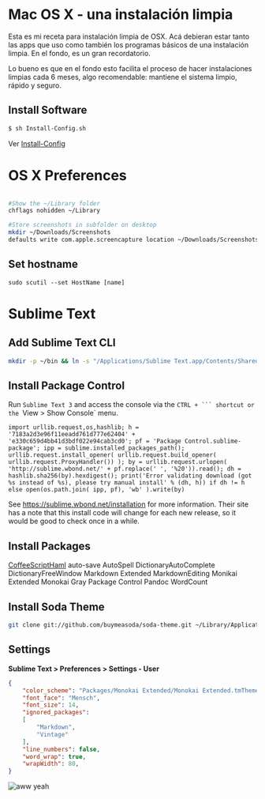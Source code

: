 # Mac OS X - una instalación limpia 

Esta es mi receta para instalación limpia de OSX. Acá debieran estar tanto las apps que uso como también los programas básicos de una instalación limpia. En el fondo, es un gran recordatorio.

Lo bueno es que en el fondo esto facilita el proceso de hacer instalaciones limpias cada 6 meses, algo recomendable: mantiene el sistema limpio, rápido y seguro. 

## Install Software

```bash
$ sh Install-Config.sh
```

Ver [Install-Config](https://github.com/claudioruiz/OSX/blob/master/Install-Config.sh)

# OS X Preferences

```bash

#Show the ~/Library folder
chflags nohidden ~/Library

#Store screenshots in subfolder on desktop
mkdir ~/Downloads/Screenshots
defaults write com.apple.screencapture location ~/Downloads/Screenshots
```

Set hostname
------------
`sudo scutil --set HostName [name]`

# Sublime Text

Add Sublime Text CLI
--------------------

```bash
mkdir -p ~/bin && ln -s "/Applications/Sublime Text.app/Contents/SharedSupport/bin/subl" ~/bin/subl
```

Install Package Control
-----------------------

Run `Sublime Text 3` and access the console via the `CTRL + ``` shortcut or the `View > Show Console` menu.

```
import urllib.request,os,hashlib; h = '7183a2d3e96f11eeadd761d777e62404' + 'e330c659d4bb41d3bdf022e94cab3cd0'; pf = 'Package Control.sublime-package'; ipp = sublime.installed_packages_path(); urllib.request.install_opener( urllib.request.build_opener( urllib.request.ProxyHandler()) ); by = urllib.request.urlopen( 'http://sublime.wbond.net/' + pf.replace(' ', '%20')).read(); dh = hashlib.sha256(by).hexdigest(); print('Error validating download (got %s instead of %s), please try manual install' % (dh, h)) if dh != h else open(os.path.join( ipp, pf), 'wb' ).write(by)
```

See https://sublime.wbond.net/installation for more information. Their site has a note that this install code will change for each new release, so it would be good to check once in a while.

Install Packages
----------------
[CoffeeScriptHaml](https://github.com/jisaacks/CoffeeScriptHaml)
auto-save
AutoSpell
DictionaryAutoComplete
DictionaryFreeWindow
Markdown Extended
MarkdownEditing
Monikai Extended
Monokai Gray
Package Control
Pandoc
WordCount

Install Soda Theme
----------------------
```bash
git clone git://github.com/buymeasoda/soda-theme.git ~/Library/Application\ Support/Sublime\ Text\ 2/Packages/Theme\ -\ Soda
```

Settings
--------

**Sublime Text > Preferences > Settings - User**

```json
{
    "color_scheme": "Packages/Monokai Extended/Monokai Extended.tmTheme",
    "font_face": "Mensch",
    "font_size": 14,
    "ignored_packages":
    [
        "Markdown",
        "Vintage"
    ],
    "line_numbers": false,
    "word_wrap": true,
    "wrapWidth": 80,
}

```


![aww yeah](http://i.imgur.com/AmFax.gif)
